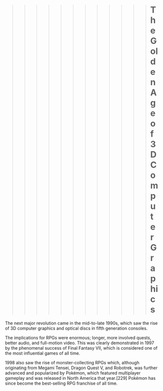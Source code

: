 > > > > > > > > > > > > # The Golden Age of 3D Computer Graphics

The next major revolution came in the mid-to-late 1990s, which saw the rise of 3D computer graphics and optical discs in fifth generation consoles.

The implications for RPGs were enormous; longer, more involved quests, better audio, and full-motion video. This was clearly demonstrated in 1997 by the phenomenal success of Final Fantasy VII, which is considered one of the most influential games of all time.

1998 also saw the rise of monster-collecting RPGs which, although originating from Megami Tensei, Dragon Quest V, and Robotrek, was further advanced and popularized by Pokémon, which featured multiplayer gameplay and was released in North America that year.[229] Pokémon has since become the best-selling RPG franchise of all time.

